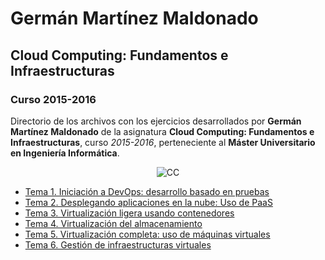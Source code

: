 # Germán Martínez Maldonado

## Cloud Computing: Fundamentos e Infraestructuras

### Curso 2015-2016

Directorio de los archivos con los ejercicios desarrollados por **Germán Martínez Maldonado** de la asignatura **Cloud Computing: Fundamentos e Infraestructuras**, curso *2015-2016*, perteneciente al **Máster Universitario en Ingeniería Informática**.

<p align="center">
<img src="https://dl.dropboxusercontent.com/s/m8fs28m65m61x3g/by-sa.png" title="CC">
</p>

* [Tema 1. Iniciación a DevOps: desarrollo basado en pruebas](tema_01/README.md)
* [Tema 2. Desplegando aplicaciones en la nube: Uso de PaaS](tema_02/README.md)
* [Tema 3. Virtualización ligera usando contenedores](tema_03/README.md)
* [Tema 4. Virtualización del almacenamiento](tema_04/README.md)
* [Tema 5. Virtualización completa: uso de máquinas virtuales](tema_05/README.md)
* [Tema 6. Gestión de infraestructuras virtuales](tema_06/README.md)
